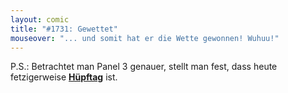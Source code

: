 ```yaml
---
layout: comic
title: "#1731: Gewettet"
mouseover: "... und somit hat er die Wette gewonnen! Wuhuu!"
---
```


P.S.:
Betrachtet man Panel 3 genauer, stellt man fest, dass heute fetzigerweise <a href="http://www.fonflatter.de/kalender"><strong>Hüpftag</strong></a> ist.
